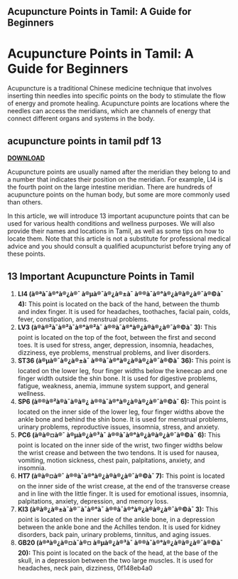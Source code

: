 ## Acupuncture Points in Tamil: A Guide for Beginners

  
# Acupuncture Points in Tamil: A Guide for Beginners
 
Acupuncture is a traditional Chinese medicine technique that involves inserting thin needles into specific points on the body to stimulate the flow of energy and promote healing. Acupuncture points are locations where the needles can access the meridians, which are channels of energy that connect different organs and systems in the body.
 
## acupuncture points in tamil pdf 13


[**DOWNLOAD**](https://www.google.com/url?q=https%3A%2F%2Fbyltly.com%2F2tKBf1&sa=D&sntz=1&usg=AOvVaw2TIvUmxWO03tmNO-QX5DgQ)

 
Acupuncture points are usually named after the meridian they belong to and a number that indicates their position on the meridian. For example, LI4 is the fourth point on the large intestine meridian. There are hundreds of acupuncture points on the human body, but some are more commonly used than others.
 
In this article, we will introduce 13 important acupuncture points that can be used for various health conditions and wellness purposes. We will also provide their names and locations in Tamil, as well as some tips on how to locate them. Note that this article is not a substitute for professional medical advice and you should consult a qualified acupuncturist before trying any of these points.
 
## 13 Important Acupuncture Points in Tamil
 
1. **LI4 (à®ªà¯à®°à®¿à®¯ à®µà®¯à®¿à®±à¯ à®®à¯à®°à®¿à®à®¿à®¯à®©à¯ 4):** This point is located on the back of the hand, between the thumb and index finger. It is used for headaches, toothaches, facial pain, colds, fever, constipation, and menstrual problems.
2. **LV3 (à®à®²à¯à®²à¯à®°à®²à¯ à®®à¯à®°à®¿à®à®¿à®¯à®©à¯ 3):** This point is located on the top of the foot, between the first and second toes. It is used for stress, anger, depression, insomnia, headaches, dizziness, eye problems, menstrual problems, and liver disorders.
3. **ST36 (à®µà®¯à®¿à®±à¯ à®®à¯à®°à®¿à®à®¿à®¯à®©à¯ 36):** This point is located on the lower leg, four finger widths below the kneecap and one finger width outside the shin bone. It is used for digestive problems, fatigue, weakness, anemia, immune system support, and general wellness.
4. **SP6 (à®®à®²à®à¯à®à®¿ à®®à¯à®°à®¿à®à®¿à®¯à®©à¯ 6):** This point is located on the inner side of the lower leg, four finger widths above the ankle bone and behind the shin bone. It is used for menstrual problems, urinary problems, reproductive issues, insomnia, stress, and anxiety.
5. **PC6 (à®à®¤à®¯ à®µà®¿à®³à¯ à®®à¯à®°à®¿à®à®¿à®¯à®©à¯ 6):** This point is located on the inner side of the wrist, two finger widths below the wrist crease and between the two tendons. It is used for nausea, vomiting, motion sickness, chest pain, palpitations, anxiety, and insomnia.
6. **HT7 (à®à®¤à®¯ à®®à¯à®°à®¿à®à®¿à®¯à®©à¯ 7):** This point is located on the inner side of the wrist crease, at the end of the transverse crease and in line with the little finger. It is used for emotional issues, insomnia, palpitations, anxiety, depression, and memory loss.
7. **KI3 (à®à®¿à®±à¯à®¨à¯à®°à¯ à®®à¯à®°à®¿à®à®¿à®¯à®©à¯ 3):** This point is located on the inner side of the ankle bone,
in a depression between the ankle bone and the Achilles tendon. It is used for kidney disorders,
back pain,
urinary problems,
tinnitus,
and aging issues.
8. **GB20 (à®ªà®¿à®¤à¯à®¤ à®µà®¿à®³à¯ à®®à¯à®°à®¿à®à®¿à®¯à®©à¯ 20):** This point is located on the back of
the head,
at the base of
the skull,
in a depression between
the two large muscles. It is used for headaches,
neck pain,
dizziness, 0f148eb4a0
